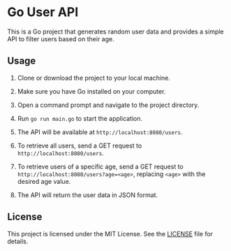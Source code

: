 # Go User API

This is a Go project that generates random user data and provides a simple API to filter users based on their age.

## Usage

1. Clone or download the project to your local machine.

2. Make sure you have Go installed on your computer.

3. Open a command prompt and navigate to the project directory.

4. Run `go run main.go` to start the application.

5. The API will be available at `http://localhost:8080/users`.

6. To retrieve all users, send a GET request to `http://localhost:8080/users`.

7. To retrieve users of a specific age, send a GET request to `http://localhost:8080/users?age=<age>`, replacing `<age>` with the desired age value.

8. The API will return the user data in JSON format.

## License

This project is licensed under the MIT License. See the [LICENSE](LICENSE) file for details.

